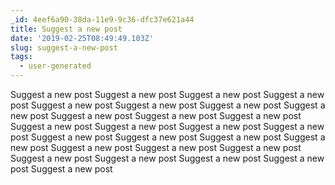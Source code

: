 ```yaml
---
_id: 4eef6a90-38da-11e9-9c36-dfc37e621a44
title: Suggest a new post
date: '2019-02-25T08:49:49.103Z'
slug: suggest-a-new-post
tags:
  - user-generated
---
```

Suggest a new post Suggest a new post Suggest a new post  Suggest a new post Suggest a new post Suggest a new post  Suggest a new post Suggest a new post Suggest a new post  Suggest a new post Suggest a new post Suggest a new post  Suggest a new post Suggest a new post Suggest a new post  Suggest a new post Suggest a new post Suggest a new post  Suggest a new post Suggest a new post Suggest a new post  Suggest a new post Suggest a new post Suggest a new post  Suggest a new post Suggest a new post Suggest a new post

